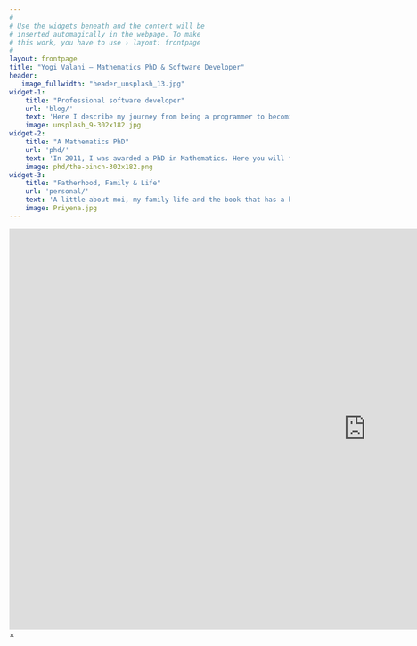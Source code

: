 ```yaml
---
#
# Use the widgets beneath and the content will be
# inserted automagically in the webpage. To make
# this work, you have to use › layout: frontpage
#
layout: frontpage
title: "Yogi Valani – Mathematics PhD & Software Developer"
header:
   image_fullwidth: "header_unsplash_13.jpg"
widget-1:
    title: "Professional software developer"
    url: 'blog/'
    text: 'Here I describe my journey from being a programmer to becoming a software developer. My experiences working in various development environments, best practices, successes and failures.'
    image: unsplash_9-302x182.jpg
widget-2:
    title: "A Mathematics PhD"
    url: 'phd/'
    text: 'In 2011, I was awarded a PhD in Mathematics. Here you will find content that I physically could not get into my thesis'
    image: phd/the-pinch-302x182.png
widget-3:
    title: "Fatherhood, Family & Life"
    url: 'personal/'
    text: 'A little about moi, my family life and the book that has a huge impact on my life'
    image: Priyena.jpg
---
```



<div id="videoModal" class="reveal-modal large" data-reveal="">
  <div class="flex-video widescreen vimeo" style="display: block;">
    <iframe width="1280" height="720" src="https://www.youtube.com/embed/3b5zCFSmVvU" frameborder="0" allowfullscreen></iframe>
  </div>
  <a class="close-reveal-modal">&#215;</a>
</div>
